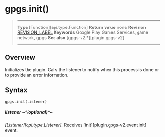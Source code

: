 # gpgs.init()

> --------------------- ------------------------------------------------------------------------------------------
> __Type__              [Function][api.type.Function]
> __Return value__      none
> __Revision__          [REVISION_LABEL](REVISION_URL)
> __Keywords__          Google Play Games Services, game network, gpgs
> __See also__          [gpgs-v2.*][plugin.gpgs-v2]
> --------------------- ------------------------------------------------------------------------------------------

## Overview

Initializes the plugin. Calls the listener to notify when this process is done or to provide an error information.

## Syntax

	gpgs.init(listener)

##### listener ~^(optional)^~
_[Listener][api.type.Listener]._ Receives [init][plugin.gpgs-v2.event.init] event.